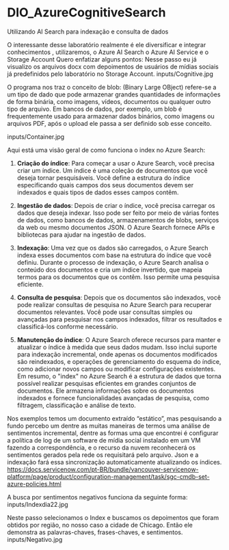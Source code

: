 # DIO_AzureCognitiveSearch
Utilizando AI Search para indexação e consulta de dados

O interessante desse laboratório realmente é ele diversificar e integrar conhecimentos , utilizaremos, o Azure AI Search o Azure AI Service e o Storage Account
Quero enfatizar alguns pontos:
Nesse passo eu já visualizo os arquivos docx com depoimentos de usuários de mídias sociais já predefinidos pelo laboratório no Storage Account.
inputs/Cognitive.jpg

 


O programa nos traz o conceito de blob: (Binary Large OBject) refere-se a um tipo de dado que pode armazenar grandes quantidades de informações de forma binária, como imagens, vídeos, documentos ou qualquer outro tipo de arquivo. Em bancos de dados, por exemplo, um blob é frequentemente usado para armazenar dados binários, como imagens ou arquivos PDF, após o upload ele passa a ser definido sob esse conceito.

inputs/Container.jpg
 
Aqui está uma visão geral de como funciona o index no Azure Search:

1. **Criação do índice**: Para começar a usar o Azure Search, você precisa criar um índice. Um índice é uma coleção de documentos que você deseja tornar pesquisáveis. Você define a estrutura do índice especificando quais campos dos seus documentos devem ser indexados e quais tipos de dados esses campos contêm.

2. **Ingestão de dados**: Depois de criar o índice, você precisa carregar os dados que deseja indexar. Isso pode ser feito por meio de várias fontes de dados, como bancos de dados, armazenamentos de blobs, serviços da web ou mesmo documentos JSON. O Azure Search fornece APIs e bibliotecas para ajudar na ingestão de dados.

3. **Indexação**: Uma vez que os dados são carregados, o Azure Search indexa esses documentos com base na estrutura do índice que você definiu. Durante o processo de indexação, o Azure Search analisa o conteúdo dos documentos e cria um índice invertido, que mapeia termos para os documentos que os contêm. Isso permite uma pesquisa eficiente.

4. **Consulta de pesquisa**: Depois que os documentos são indexados, você pode realizar consultas de pesquisa no Azure Search para recuperar documentos relevantes. Você pode usar consultas simples ou avançadas para pesquisar nos campos indexados, filtrar os resultados e classificá-los conforme necessário.

5. **Manutenção do índice**: O Azure Search oferece recursos para manter e atualizar o índice à medida que seus dados mudam. Isso inclui suporte para indexação incremental, onde apenas os documentos modificados são reindexados, e operações de gerenciamento do esquema do índice, como adicionar novos campos ou modificar configurações existentes.
Em resumo, o "index" no Azure Search é a estrutura de dados que torna possível realizar pesquisas eficientes em grandes conjuntos de documentos. Ele armazena informações sobre os documentos indexados e fornece funcionalidades avançadas de pesquisa, como filtragem, classificação e análise de texto.
 
Nos exemplos temos um documento extraído “estático”, mas pesquisando a fundo percebo um dentre as muitas maneiras de termos uma análise de sentimentos incremental, dentre as formas uma que encontrei é configurar a política de log de um software de mídia social instalado em um VM fazendo a correspondência, e o recurso da nuvem reconhecerá os sentimentos gerados pela rede os requisitará pelo arquivo. Json e a indexação fará essa sincronização automaticamente atualizando os índices.
https://docs.servicenow.com/pt-BR/bundle/vancouver-servicenow-platform/page/product/configuration-management/task/sgc-cmdb-set-azure-policies.html
 
A busca por sentimentos negativos funciona da seguinte forma:
 inputs/Indexdia22.jpg

Neste passo selecionamos o Index e buscamos os depoimentos que foram obtidos por região, no nosso caso a cidade de Chicago. Então ele demonstra as  palavras-chaves, frases-chaves, e sentimentos.
  inputs/Negativo.jpg

